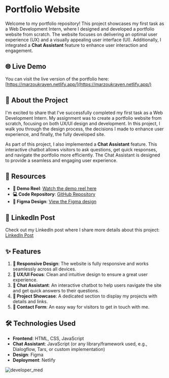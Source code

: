 # Portfolio Website

Welcome to my portfolio repository! This project showcases my first task as a Web Development Intern, where I designed and developed a portfolio website from scratch. The website focuses on delivering an optimal user experience (UX) and a visually appealing user interface (UI). Additionally, I integrated a **Chat Assistant** feature to enhance user interaction and engagement.

## 🌐 Live Demo

You can visit the live version of the portfolio here: [https://marzoukrayen.netlify.app/](https://marzoukrayen.netlify.app/)

## 🚀 About the Project

I'm excited to share that I’ve successfully completed my first task as a Web Development Intern. My assignment was to create a portfolio website from scratch, focusing on both UX/UI design and development. In this project, I walk you through the design process, the decisions I made to enhance user experience, and finally, the fully developed site.

As part of this project, I also implemented a **Chat Assistant** feature. This interactive chatbot allows visitors to ask questions, get quick responses, and navigate the portfolio more efficiently. The Chat Assistant is designed to provide a seamless and engaging user experience.

## 📂 Resources

- **🎥 Demo Reel**: [Watch the demo reel here](https://lnkd.in/efF4XAx3)
- **💻 Code Repository**: [GitHub Repository](https://lnkd.in/e-j-a_W2)
- **🎨 Figma Design**: [View the Figma design](https://lnkd.in/e85abj_k)

## 🔗 LinkedIn Post

Check out my LinkedIn post where I share more details about this project: [LinkedIn Post](https://www.linkedin.com/feed/update/urn:li:activity:7236268792866099200/)

## ✨ Features

1. **📱 Responsive Design**: The website is fully responsive and works seamlessly across all devices.
2. **🎨 UX/UI Focus**: Clean and intuitive design to ensure a great user experience.
3. **🤖 Chat Assistant**: An interactive chatbot to help users navigate the site and get quick answers to their questions.
4. **📂 Project Showcase**: A dedicated section to display my projects with details and links.
5. **📧 Contact Form**: An easy way for visitors to get in touch with me.

## 🛠️ Technologies Used

- **Frontend**: HTML, CSS, JavaScript
- **Chat Assistant**: JavaScript (or any library/framework used, e.g., Dialogflow, Tars, or custom implementation)
- **Design**: Figma
- **Deployment**: Netlify

![developer_med](https://github.com/user-attachments/assets/280e3196-9e78-49de-9b28-a1ffc1a5b142)

